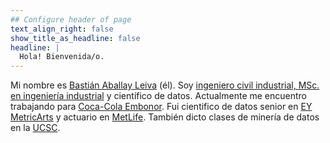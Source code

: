 ```yaml
---
## Configure header of page
text_align_right: false
show_title_as_headline: false
headline: |
  Hola! Bienvenida/o.
---
```


<!-- this is a subheadline -->
Mi nombre es [Bastián Aballay Leiva](https://www.linkedin.com/in/bastianaballay/) (él). Soy [ingeniero civil industrial, MSc. en ingeniería industrial](https://www.usm.cl/) y científico de datos. Actualmente me encuentro trabajando para [Coca-Cola Embonor](https://www.embonor.cl/). Fui cientifico de datos senior en [EY MetricArts](https://www.ey.com/es_cl/eymetricarts) y actuario en [MetLife](https://w3.metlife.cl/). También dicto clases de minería de datos en la [UCSC](https://www.facea.ucsc.cl/).